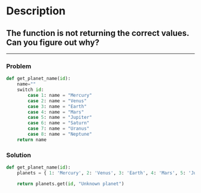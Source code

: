 # Description

## The function is not returning the correct values. Can you figure out why?

---

### Problem

```py
def get_planet_name(id):
    name=""
    switch id:
        case 1: name = "Mercury"
        case 2: name = "Venus"
        case 3: name = "Earth"
        case 4: name = "Mars"
        case 5: name = "Jupiter"
        case 6: name = "Saturn"
        case 7: name = "Uranus"
        case 8: name = "Neptune"
    return name
```

### Solution

```py
def get_planet_name(id):
    planets = { 1: 'Mercury', 2: 'Venus', 3: 'Earth', 4: 'Mars', 5: 'Jupiter', 6: 'Saturn', 7: 'Uranus', 8: 'Neptune' }

    return planets.get(id, "Unknown planet")
```
